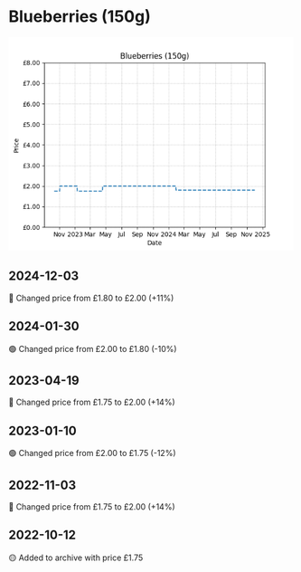 # Blueberries (150g)
![](charts/product-53687011.png)
## 2024-12-03
🔴 Changed price from £1.80 to £2.00 (+11%)
## 2024-01-30
🟢 Changed price from £2.00 to £1.80 (-10%)
## 2023-04-19
🔴 Changed price from £1.75 to £2.00 (+14%)
## 2023-01-10
🟢 Changed price from £2.00 to £1.75 (-12%)
## 2022-11-03
🔴 Changed price from £1.75 to £2.00 (+14%)
## 2022-10-12
🟡 Added to archive with price £1.75